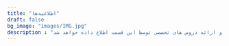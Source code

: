 ```yaml
---
title: "اطلاعیه‌ها"
draft: false
bg_image: "images/IMG.jpg"
description : "اطلاعیه های انجمن به طور مداوم درحال بارگیری و تغییرات هستن، این بخش یکی از مهم ترین قسمت های این پلتفرم است، نکات مهمی درباره بخشنامه ها، برگزاری سمینار های جدید و ارائه دروس های تخصصی توسط این قسمت اطلاع داده خواهد شد."
---
```


